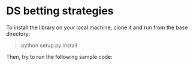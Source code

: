 # DS betting strategies

To install the library on your local machine, clone it and run from the base directory:

> python setup.py install

Then, try to run the following sample code:


